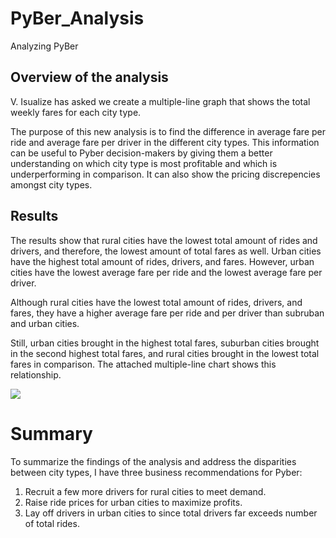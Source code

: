 # PyBer_Analysis
Analyzing PyBer

## Overview of the analysis
V. Isualize has asked we create a multiple-line graph that shows the total weekly fares for each city type.

The purpose of this new analysis is to find the difference in average fare per ride and average fare per driver in the different city types. This information can be useful to Pyber decision-makers by giving them a better understanding on which city type is most profitable and which is underperforming in comparison. It can also show the pricing discrepencies amongst city types.

## Results
The results show that rural cities have the lowest total amount of rides and drivers, and therefore, the lowest amount of total fares as well. Urban cities have the highest total amount of rides, drivers, and fares. However, urban cities have the lowest average fare per ride and the lowest average fare per driver.

Although rural cities have the lowest total amount of rides, drivers, and fares, they have a higher average fare per ride and per driver than subruban and urban cities. 

Still, urban cities brought in the highest total fares, suburban cities brought in the second highest total fares, and rural cities brought in the lowest total fares in comparison. The attached multiple-line chart shows this relationship.

<img src="user/saradandrew@SarasMbA/Deskstop/Vandy/ClassRepo/PyBer_Analysis/analysis/PyBer_fare_summary.png">

# Summary
To summarize the findings of the analysis and address the disparities between city types, I have three business recommendations for Pyber:
1. Recruit a few more drivers for rural cities to meet demand.
2. Raise ride prices for urban cities to maximize profits.
3. Lay off drivers in urban cities to  since total drivers far exceeds number of total rides.

